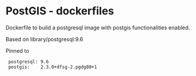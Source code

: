 # PostGIS - dockerfiles

Dockerfile to build a postgresql image with postgis functionalities enabled.

Based on library/postgresql:9.6

Pinned to

```
 postgresql: 9.6
 postgis:    2.3.0+dfsg-2.pgdg80+1
```
